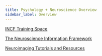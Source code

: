 ```yaml
---
title: Psychology + Neuroscience Overview
sidebar_label: Overview
---
```


[INCF Training Space](https://training.incf.org/)

[The Neuroscience Information Framework](https://neuinfo.org/)

[Neuroimaging Tutorials and Resources](https://learn-neuroimaging.github.io/tutorials-and-resources/04-processing/)
